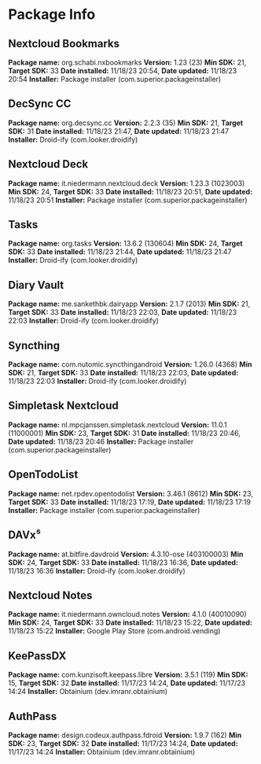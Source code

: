 # Package Info

## Nextcloud Bookmarks

**Package name:** org.schabi.nxbookmarks
**Version:** 1.23 (23)
**Min SDK:** 21, **Target SDK:** 33
**Date installed:** 11/18/23 20:54, **Date updated:** 11/18/23 20:54
**Installer:** Package installer (com.superior.packageinstaller)

## DecSync CC

**Package name:** org.decsync.cc
**Version:** 2.2.3 (35)
**Min SDK:** 21, **Target SDK:** 31
**Date installed:** 11/18/23 21:47, **Date updated:** 11/18/23 21:47
**Installer:** Droid-ify (com.looker.droidify)

## Nextcloud Deck

**Package name:** it.niedermann.nextcloud.deck
**Version:** 1.23.3 (1023003)
**Min SDK:** 24, **Target SDK:** 33
**Date installed:** 11/18/23 20:51, **Date updated:** 11/18/23 20:51
**Installer:** Package installer (com.superior.packageinstaller)

## Tasks

**Package name:** org.tasks
**Version:** 13.6.2 (130604)
**Min SDK:** 24, **Target SDK:** 33
**Date installed:** 11/18/23 21:44, **Date updated:** 11/18/23 21:47
**Installer:** Droid-ify (com.looker.droidify)

## Diary Vault

**Package name:** me.sankethbk.dairyapp
**Version:** 2.1.7 (2013)
**Min SDK:** 21, **Target SDK:** 33
**Date installed:** 11/18/23 22:03, **Date updated:** 11/18/23 22:03
**Installer:** Droid-ify (com.looker.droidify)

## Syncthing

**Package name:** com.nutomic.syncthingandroid
**Version:** 1.26.0 (4368)
**Min SDK:** 21, **Target SDK:** 33
**Date installed:** 11/18/23 22:03, **Date updated:** 11/18/23 22:03
**Installer:** Droid-ify (com.looker.droidify)

## Simpletask Nextcloud

**Package name:** nl.mpcjanssen.simpletask.nextcloud
**Version:** 11.0.1 (11000001)
**Min SDK:** 23, **Target SDK:** 31
**Date installed:** 11/18/23 20:46, **Date updated:** 11/18/23 20:46
**Installer:** Package installer (com.superior.packageinstaller)

## OpenTodoList

**Package name:** net.rpdev.opentodolist
**Version:** 3.46.1 (8612)
**Min SDK:** 23, **Target SDK:** 33
**Date installed:** 11/18/23 17:19, **Date updated:** 11/18/23 17:19
**Installer:** Package installer (com.superior.packageinstaller)

## DAVx⁵

**Package name:** at.bitfire.davdroid
**Version:** 4.3.10-ose (403100003)
**Min SDK:** 24, **Target SDK:** 33
**Date installed:** 11/18/23 16:36, **Date updated:** 11/18/23 16:36
**Installer:** Droid-ify (com.looker.droidify)

## Nextcloud Notes

**Package name:** it.niedermann.owncloud.notes
**Version:** 4.1.0 (40010090)
**Min SDK:** 24, **Target SDK:** 33
**Date installed:** 11/18/23 15:22, **Date updated:** 11/18/23 15:22
**Installer:** Google Play Store (com.android.vending)

## KeePassDX

**Package name:** com.kunzisoft.keepass.libre
**Version:** 3.5.1 (119)
**Min SDK:** 15, **Target SDK:** 32
**Date installed:** 11/17/23 14:24, **Date updated:** 11/17/23 14:24
**Installer:** Obtainium (dev.imranr.obtainium)

## AuthPass

**Package name:** design.codeux.authpass.fdroid
**Version:** 1.9.7 (162)
**Min SDK:** 23, **Target SDK:** 32
**Date installed:** 11/17/23 14:24, **Date updated:** 11/17/23 14:24
**Installer:** Obtainium (dev.imranr.obtainium)

